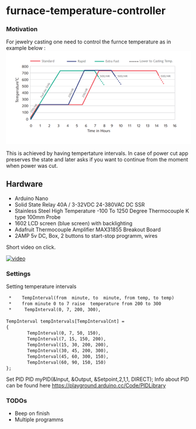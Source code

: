 # furnace-temperature-controller


### Motivation 

For jewelry casting one need to control the furnce temperature as in example below :
![photo](/casting.png)

This is achieved by having tempertature intervals.
In case of power cut app preserves the state and later asks if you want to continue from the moment when power was cut. 



## Hardware

- Arduino Nano
- Solid State Relay 40A / 3-32VDC 24-380VAC DC SSR 
- Stainless Steel High Temperature -100 To 1250 Degree Thermocouple K type 100mm Probe
- 1602 LCD screen (blue screen) with backlighting
- Adafruit Thermocouple Amplifier MAX31855 Breakout Board 
- 2AMP 5v DC, Box, 2 buttons to start-stop programm, wires

Short video on click.     

[![video](http://img.youtube.com/vi/bsTQhCWisBk/0.jpg)](https://youtu.be/bsTQhCWisBk)



### Settings

Setting temperature intervals

````
 *    TempInterval(from  minute, to  minute, from temp, to temp)
 *    from minute 0 to 7 raise  temperature from 200 to 300
 *     TempInterval(0, 7, 200, 300),
 
TempInterval tempIntervals[TempIntervalCnt] =
{
        TempInterval(0, 7, 50, 150),
        TempInterval(7, 15, 150, 200),
        TempInterval(15, 30, 200, 200),
        TempInterval(30, 45, 200, 300),
        TempInterval(45, 60, 300, 150),
        TempInterval(60, 90, 150, 150)
};

````

Set PID 
PID myPID(&Input, &Output, &Setpoint,2,1,1, DIRECT);
Info about PID can be found here https://playground.arduino.cc/Code/PIDLibrary



### TODOs
- Beep on finish
- Multiple programms

